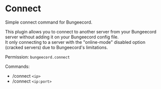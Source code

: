 # Connect
 Simple connect command for Bungeecord.

This plugin allows you to connect to another server from your Bungeecord server without adding it on your Bungeecord config file.
<br>
It only connecting to a server with the "online-mode" disabled option (cracked servers) due to Bungeecord's limitations.

Permission: `bungeecord.connect`

Commands:
 - /connect `<ip>`
 - /connect `<ip:port>`
